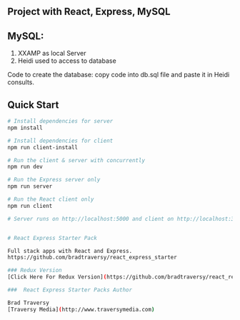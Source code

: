 ## Project with React, Express, MySQL

## MySQL: 
1. XXAMP as local Server
2. Heidi used to access to database

Code to create the database: copy code into db.sql file and paste it in Heidi consults.

## Quick Start

``` bash
# Install dependencies for server
npm install

# Install dependencies for client
npm run client-install

# Run the client & server with concurrently
npm run dev

# Run the Express server only
npm run server

# Run the React client only
npm run client

# Server runs on http://localhost:5000 and client on http://localhost:3000


# React Express Starter Pack

Full stack apps with React and Express.
https://github.com/bradtraversy/react_express_starter 

### Redux Version
[Click Here For Redux Version](https://github.com/bradtraversy/react_redux_express_starter) 

###  React Express Starter Packs Author

Brad Traversy
[Traversy Media](http://www.traversymedia.com)
```




